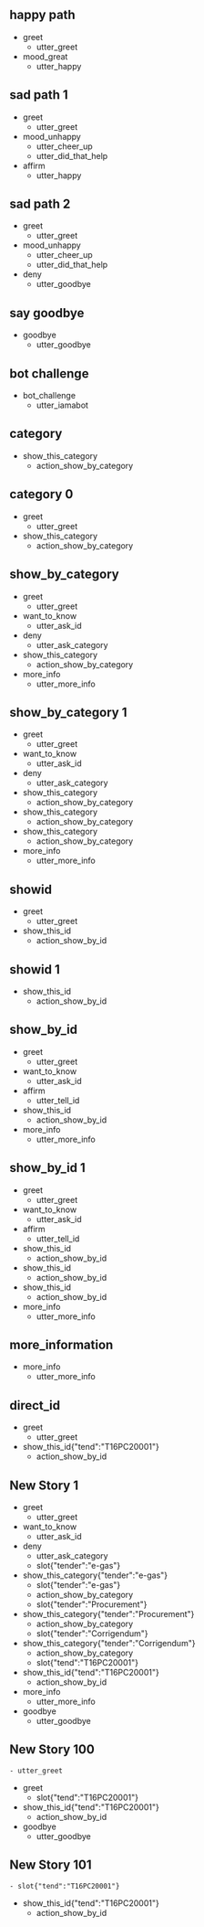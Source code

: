 ## happy path
* greet
  - utter_greet
* mood_great
  - utter_happy

## sad path 1
* greet
  - utter_greet
* mood_unhappy
  - utter_cheer_up
  - utter_did_that_help
* affirm
  - utter_happy

## sad path 2
* greet
  - utter_greet
* mood_unhappy
  - utter_cheer_up
  - utter_did_that_help
* deny
  - utter_goodbye

## say goodbye
* goodbye
  - utter_goodbye

## bot challenge
* bot_challenge
  - utter_iamabot

## category 
* show_this_category
  - action_show_by_category

## category 0
* greet
  - utter_greet
* show_this_category
  - action_show_by_category


## show_by_category
* greet
  - utter_greet
* want_to_know
  - utter_ask_id
* deny
  - utter_ask_category
* show_this_category
  - action_show_by_category 
* more_info
  - utter_more_info  

## show_by_category 1
* greet
  - utter_greet
* want_to_know
  - utter_ask_id
* deny
  - utter_ask_category
* show_this_category
  - action_show_by_category 
* show_this_category
  - action_show_by_category 
* show_this_category
  - action_show_by_category     
* more_info
  - utter_more_info    

## showid
* greet
  - utter_greet
* show_this_id
  - action_show_by_id

## showid 1
* show_this_id
  - action_show_by_id  

## show_by_id
* greet
  - utter_greet
* want_to_know
  - utter_ask_id
* affirm
  - utter_tell_id
* show_this_id
  - action_show_by_id      
* more_info
  - utter_more_info      

## show_by_id 1
* greet
  - utter_greet
* want_to_know
  - utter_ask_id
* affirm
  - utter_tell_id
* show_this_id
  - action_show_by_id 
* show_this_id
  - action_show_by_id  
* show_this_id
  - action_show_by_id         
* more_info
  - utter_more_info      


## more_information
* more_info
  - utter_more_info 

## direct_id
* greet
    - utter_greet
* show_this_id{"tend":"T16PC20001"}
    - action_show_by_id  

## New Story  1
* greet
    - utter_greet
* want_to_know
    - utter_ask_id
* deny
    - utter_ask_category
    - slot{"tender":"e-gas"}
* show_this_category{"tender":"e-gas"}
    - slot{"tender":"e-gas"}
    - action_show_by_category
    - slot{"tender":"Procurement"}
* show_this_category{"tender":"Procurement"}
    - action_show_by_category
    - slot{"tender":"Corrigendum"}
* show_this_category{"tender":"Corrigendum"}
    - action_show_by_category
    - slot{"tend":"T16PC20001"}        
* show_this_id{"tend":"T16PC20001"}
    - action_show_by_id
* more_info
    - utter_more_info
* goodbye
    - utter_goodbye

## New Story 100
    - utter_greet
* greet
    - slot{"tend":"T16PC20001"}
* show_this_id{"tend":"T16PC20001"}
    - action_show_by_id
* goodbye
    - utter_goodbye

## New Story 101
    - slot{"tend":"T16PC20001"}
* show_this_id{"tend":"T16PC20001"}
    - action_show_by_id    

